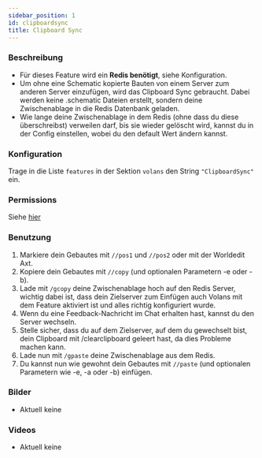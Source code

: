 ```yaml
---
sidebar_position: 1
id: clipboardsync
title: Clipboard Sync
---
```

### Beschreibung
* Für dieses Feature wird ein **Redis benötigt**, siehe Konfiguration.
* Um ohne eine Schematic kopierte Bauten von einem Server zum anderen Server einzufügen, wird das Clipboard Sync gebraucht. Dabei werden keine .schematic Dateien erstellt, sondern deine Zwischenablage in die Redis Datenbank geladen.
* Wie lange deine Zwischenablage in dem Redis (ohne dass du diese überschreibst) verweilen darf, bis sie wieder gelöscht wird, kannst du in der Config einstellen, wobei du den default Wert ändern kannst.
### Konfiguration
Trage in die Liste `features` in der Sektion `volans` den String `"ClipboardSync"` ein.
### Permissions
Siehe [hier](/docs/Permissions/#clipboard-sync)
### Benutzung
1. Markiere dein Gebautes mit `//pos1` und `//pos2` oder mit der Worldedit Axt.
2. Kopiere dein Gebautes mit `//copy` (und optionalen Parametern -e oder -b).
3. Lade mit `/gcopy` deine Zwischenablage hoch auf den Redis Server, wichtig dabei ist, dass dein Zielserver zum Einfügen auch Volans mit dem Feature aktiviert ist und alles richtig konfiguriert wurde.
4. Wenn du eine Feedback-Nachricht im Chat erhalten hast, kannst du den Server wechseln.
5. Stelle sicher, dass du auf dem Zielserver, auf dem du gewechselt bist, dein Clipboard mit /clearclipboard geleert hast, da dies Probleme machen kann.
6. Lade nun mit `/gpaste` deine Zwischenablage aus dem Redis.
7. Du kannst nun wie gewohnt dein Gebautes mit `//paste` (und optionalen Parametern wie -e, -a oder -b) einfügen.
### Bilder
- Aktuell keine
### Videos
- Aktuell keine